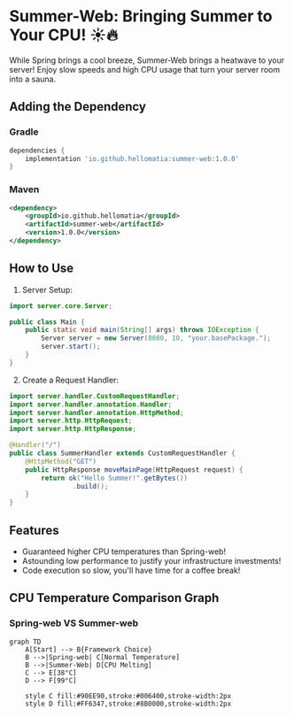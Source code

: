 # Summer-Web: Bringing Summer to Your CPU! ☀️🔥

While Spring brings a cool breeze, Summer-Web brings a heatwave to your server!
Enjoy slow speeds and high CPU usage that turn your server room into a sauna.

## Adding the Dependency

### Gradle
```groovy
dependencies {
    implementation 'io.github.hellomatia:summer-web:1.0.0'
}
```

### Maven
```xml
<dependency>
    <groupId>io.github.hellomatia</groupId>
    <artifactId>summer-web</artifactId>
    <version>1.0.0</version>
</dependency>
```

## How to Use

1. Server Setup:
```java
import server.core.Server;

public class Main {
    public static void main(String[] args) throws IOException {
        Server server = new Server(8080, 10, "your.basePackage.");
        server.start();
    }
}
```

2. Create a Request Handler:
```java
import server.handler.CustomRequestHandler;
import server.handler.annotation.Handler;
import server.handler.annotation.HttpMethod;
import server.http.HttpRequest;
import server.http.HttpResponse;

@Handler("/")
public class SummerHandler extends CustomRequestHandler {
    @HttpMethod("GET")
    public HttpResponse moveMainPage(HttpRequest request) {
        return ok("Hello Summer!".getBytes())
                .build();
    }
}
```

## Features

- Guaranteed higher CPU temperatures than Spring-web!
- Astounding low performance to justify your infrastructure investments!
- Code execution so slow, you'll have time for a coffee break!

## CPU Temperature Comparison Graph
### Spring-web VS Summer-web

```mermaid
graph TD
    A[Start] --> B{Framework Choice}
    B -->|Spring-web| C[Normal Temperature]
    B -->|Summer-Web| D[CPU Melting]
    C --> E[38°C]
    D --> F[99°C]
    
    style C fill:#90EE90,stroke:#006400,stroke-width:2px
    style D fill:#FF6347,stroke:#8B0000,stroke-width:2px
```
